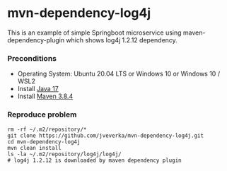 # mvn-dependency-log4j
This is an example of simple Springboot microservice using maven-dependency-plugin 
which shows log4j 1.2.12 dependency.

### Preconditions
* Operating System: Ubuntu 20.04 LTS or Windows 10 or Windows 10 / WSL2
* Install [Java 17](https://adoptium.net/releases.html?variant=openjdk17&jvmVariant=hotspot)
* Install [Maven 3.8.4](https://maven.apache.org/download.cgi)

### Reproduce problem
```
rm -rf ~/.m2/repository/*
git clone https://github.com/jveverka/mvn-dependency-log4j.git
cd mvn-dependency-log4j
mvn clean install
ls -la ~/.m2/repository/log4j/log4j/
# log4j 1.2.12 is downloaded by maven dependency plugin
```
